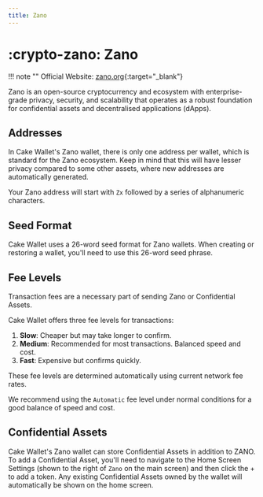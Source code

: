 ```yaml
---
title: Zano
---
```


# :crypto-zano: Zano

!!! note ""
    Official Website: [zano.org](https://zano.org/){:target="_blank"}

Zano is an open-source cryptocurrency and ecosystem with enterprise-grade privacy, security, and scalability that operates as a robust foundation for confidential assets and decentralised applications (dApps).

## Addresses

In Cake Wallet's Zano wallet, there is only one address per wallet, which is standard for the Zano ecosystem. Keep in mind that this will have lesser privacy compared to some other assets, where new addresses are automatically generated.

Your Zano address will start with `Zx` followed by a series of alphanumeric characters.

## Seed Format

Cake Wallet uses a 26-word seed format for Zano wallets. When creating or restoring a wallet, you'll need to use this 26-word seed phrase.

## Fee Levels

Transaction fees are a necessary part of sending Zano or Confidential Assets. 

Cake Wallet offers three fee levels for transactions:

1. **Slow**: Cheaper but may take longer to confirm.
2. **Medium**: Recommended for most transactions. Balanced speed and cost.
3. **Fast**: Expensive but confirms quickly.

These fee levels are determined automatically using current network fee rates.

We recommend using the `Automatic` fee level under normal conditions for a good balance of speed and cost.

## Confidential Assets

Cake Wallet's Zano wallet can store Confidential Assets in addition to ZANO. To add a Confidential Asset, you'll need to navigate to the Home Screen Settings (shown to the right of `Zano` on the main screen) and then click the + to add a token. Any existing Confidential Assets owned by the wallet will automatically be shown on the home screen.